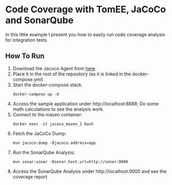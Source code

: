 # Code Coverage with TomEE, JaCoCo and SonarQube

In this little example I present you how to easily run code coverage analysis for integration tests.

## How To Run

1. Download the Jacoco Agent from [here](http://search.maven.org/remotecontent?filepath=org/jacoco/jacoco/0.7.9/jacoco-0.7.9.zip).
2. Place it in the root of the repository (as it is linked in the docker-compose.yml)
3. Start the docker-compose stack.
   ```
   docker-compose up -d
   ```
4. Access the sample application under http://localhost:8888\; Do some math calculations to see the analysis work.
5. Connect to the maven container:
    ```
    docker exec -it jacoco_maven_1 bash
    ```
6. Fetch the JaCoCo Dump:
    ```
    mvn jacoco:dump -Djacoco.address=app
    ```
7. Run the SonarQube Analysis:
    ```
    mvn sonar:sonar -Dsonar.host.url=http://sonar:9000
    ```
8. Access the SonarQube Analysis under http://localhost:9000 and see the coverage report.
